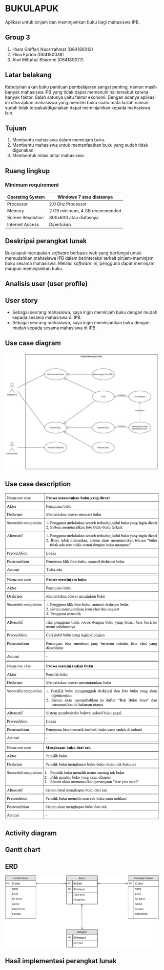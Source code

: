 # BUKULAPUK

Aplikasi untuk pinjam dan meminjamkan buku bagi mahasiswa IPB.

## Group 3

1. Ilham Ghiffari Noorrrahmat (G64180012)
2. Elina Eprida (G64180038)
3. Alwi Miftahul Kharomi (G64180077)

## Latar belakang

Kebutuhan akan buku panduan pembelajaran sangat penting, namun masih banyak mahasiswa IPB yang tidak dapat memenuhi hal tersebut karena banyak faktor. Salah satunya yaitu faktor ekonomi. Dengan adanya aplikasi ini diharapkan mahasiswa yang memiliki buku suatu mata kuliah namun sudah tidak terpakai/digunakan dapat meminjamkan kepada mahasiswa lain. 

## Tujuan

1. Membantu mahasiswa dalam meminjam buku.
2. Membantu mahasiswa untuk memanfaatkan buku yang sudah tidak digunakan.
3. Membentuk relasi antar mahasiswa.

## Ruang lingkup
### Minimum requirement
| Operating System | Windows 7 atau diatasnya |
|--|--|
|Processor|2.0 Ghz Processor|
|Memory|2 GB minimum, 4 GB recommended|
|Screen Resolution|800x600 atau diatasnya|
|Internet Access|Diperlukan|

## Deskripsi perangkat lunak
Bukulapuk merupakan *software* berbasis web yang berfungsi untuk memudahkan mahasiswa IPB dalam berinteraksi terkait pinjam-meminjam buku sesama mahasiswa. Melalui *software* ini, pengguna dapat meminjam maupun meminjamkan buku. 

## Analisis user (user profile)

## User story 
* Sebagai seorang mahasiswa, saya ingin meminjam buku dengan mudah kepada sesama mahasiswa di IPB.
* Sebagai seorang mahasiswa, saya ingin meminjamkan buku dengan mudah kepada sesama mahasiswa di IPB.
## Use case diagram
![](img/2.1.jpeg)
## Use case description 
![](img/1.1.PNG)
![](img/1.2.PNG)
![](img/1.3.PNG)
![](img/1.4.PNG)
## Activity diagram

## Gantt chart

## ERD
![](img/3.1.png)
## Hasil implementasi perangkat lunak
